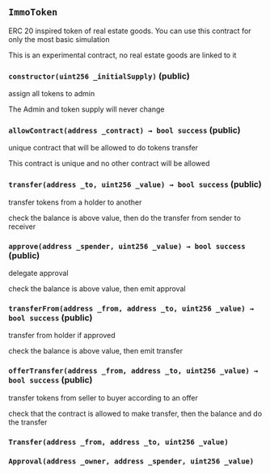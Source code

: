 ## `ImmoToken`

ERC 20 inspired token of real estate goods. You can use this contract for only the most basic simulation


This is an experimental contract, no real estate goods are linked to it


### `constructor(uint256 _initialSupply)` (public)

assign all tokens to admin


The Admin and token supply will never change


### `allowContract(address _contract) → bool success` (public)

unique contract that will be allowed to do tokens transfer


This contract is unique and no other contract will be allowed


### `transfer(address _to, uint256 _value) → bool success` (public)

transfer tokens from a holder to another 


check the balance is above value, then do the transfer from sender to receiver


### `approve(address _spender, uint256 _value) → bool success` (public)

delegate approval 


check the balance is above value, then emit approval

### `transferFrom(address _from, address _to, uint256 _value) → bool success` (public)

transfer from holder if approved


check the balance is above value, then emit transfer

### `offerTransfer(address _from, address _to, uint256 _value) → bool success` (public)

transfer tokens from seller to buyer according to an offer 


check that the contract is allowed to make transfer, then the balance and do the transfer



### `Transfer(address _from, address _to, uint256 _value)`





### `Approval(address _owner, address _spender, uint256 _value)`





